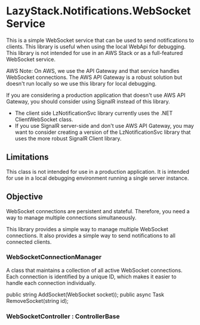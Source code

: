 ﻿# LazyStack.Notifications.WebSocketService 

This is a simple WebSocket service that can be used to send notifications to clients. This library is useful when using the local WebApi for debugging. This library is not intended for use in an AWS Stack or as a full-featured WebSocket service.

AWS Note: On AWS, we use the API Gateway and that service handles WebSocket connections. The AWS API Gateway is a robust solution but doesn't run locally so we use this library for local debugging.

If you are considering a production application that doesn't use AWS API Gateway, you should consider using SignalR instead of this library. 
- The client side LzNotificationSvc library currently uses the .NET ClientWebSocket class. 
- If you use SignalR server-side and don't use AWS API Gateway, you may want to consider creating a version of the LzNotificationSvc library that uses the more robust SignalR Client library.

## Limitations
This class is not intended for use in a production application. It is intended for use in a local debugging environment running a single server instance.

## Objective 
WebSocket connections are persistent and stateful. Therefore, you need a way to manage multiple connections simultaneously. 

This library provides a simple way to manage multiple WebSocket connections. It also provides a simple way to send notifications to all connected clients.

### WebSocketConnectionManager
A class that maintains a collection of all active WebSocket connections. Each connection is identified by a unique ID, which makes it easier to handle each connection individually.

public string AddSocket(WebSocket socket)); 
public async Task RemoveSocket(string id);

### WebSocketController : ControllerBase

